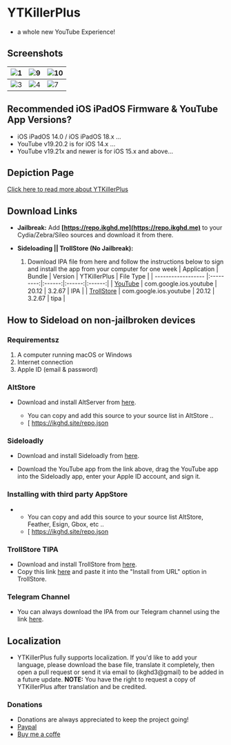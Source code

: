 # YTKillerPlus
* a whole new YouTube Experience!

## Screenshots
| ![1](https://github.com/user-attachments/assets/12187de6-a3c1-4a10-a8bc-25c25241a32e) | ![9](https://github.com/user-attachments/assets/6b99ca20-5275-4f20-9fa1-dc42e784e4df) | ![10](https://github.com/user-attachments/assets/e605867c-707b-42d3-881d-9831499be3b6) |
|---|---|---|
| ![3](https://github.com/user-attachments/assets/e93caf9f-d500-43a0-bfbf-2b17b37061ea) | ![4](https://github.com/user-attachments/assets/aec35c1b-9623-4a16-a480-2cff03c31b34) | ![7](https://github.com/user-attachments/assets/f80f342a-59a1-402f-b747-bc58402760c6) |

## Recommended iOS iPadOS Firmware & YouTube App Versions?
* iOS iPadOS 14.0 / iOS iPadOS 18.x ...
* YouTube v19.20.2 is for iOS 14.x ...
* YouTube v19.21x and newer is for iOS 15.x and above...


## Depiction Page
[Click here to read more about YTKillerPlus](https://repo.ikghd.me/depictions/?p=me.ikghd.ytkplus)

## Download Links

* **Jailbreak:** Add __[https://repo.ikghd.me](https://repo.ikghd.me)__ to your Cydia/Zebra/Sileo sources and download it from there.
* **Sideloading || TrollStore (No Jailbreak):**

    1. Download IPA file from here and follow the instructions below to sign and install the app from your computer for one week
        | Application | Bundle | Version | YTKillerPlus | File Type |
        | ------------------ |:---------:|:------:|:------:|:------:|
        | [YouTube](https://ikghd.site/ipa/YouTube_20.12_YTKillerPlus_3.2.67.ipa) | com.google.ios.youtube | 20.12 | 3.2.67 | IPA |
        | [TrollStore](https://ikghd.site/ipa/YouTube_20.12_YTKillerPlus_3.2.67_TrollStore.tipa) | com.google.ios.youtube | 20.12 | 3.2.67 | tipa |


## How to Sideload on non-jailbroken devices
### Requirementsz
1. A computer running macOS or Windows
2. Internet connection
3. Apple ID (email & password)


### AltStore
* Download and install AltServer from [here](https://altstore.io).

    * You can copy and add this source to your source list in AltStore ..
    * [ https://ikghd.site/repo.json


### Sideloadly
* Download and install Sideloadly from [here](https://sideloadly.io).

* Download the YouTube app from the link above, drag the YouTube app into the Sideloadly app, enter your Apple ID account, and sign it.


### Installing with third party AppStore
*
    * You can copy and add this source to your source list AltStore, Feather, Esign, Gbox, etc ..
    * [ https://ikghd.site/repo.json



### TrollStore TIPA
* Download and install TrollStore from [here](https://github.com/opa334/TrollStore).
* Copy this link [here](https://ikghd.site/ipa/YouTube_20.12_YTKillerPlus_3.2.67_TrollStore.tipa) and paste it into the "Install from URL" option in TrollStore.


### Telegram Channel
* You can always download the IPA from our Telegram channel using the link [here](https://t.me/ikgworks).


## Localization
* YTKillerPlus fully supports localization. If you'd like to add your language, please download the base file, translate it completely, then open a pull request or send it via email to (ikghd3@gmail) to be added in a future update.
**NOTE:** You have the right to request a copy of YTKillerPlus after translation and be credited.

### Donations
* Donations are always appreciated to keep the project going!
* [Paypal](https://www.paypal.com/donate/?hosted_button_id=HG4NT5LFR29DW)
* [Buy me a coffe](https://www.buymeacoffee.com/ikghd)
